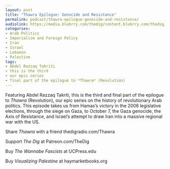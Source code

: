 ```yaml
---
layout: post
title: "Thawra Epilogue: Genocide and Resistance"
permalink: podcast/thawra-epilogue-genocide-and-resistance/
audiolink: https://media.blubrry.com/thedig/content.blubrry.com/thedig/The_Dig-EP_461-Takriti.mp3
categories:
- Arab Politics
- Imperialism and Foreign Policy
- Iran
- Israel
- Lebanon
- Palestine
tags:
- Abdel Razzaq Takriti
- this is the third
- our epic series
- final part of the epilogue to *Thawra* (Revolution)
---
```


Featuring Abdel Razzaq Takriti, this is the third and final part of the epilogue to *Thawra* (Revolution), our epic series on the history of revolutionary Arab politics. This episode takes us from Hamas’s victory in the 2006 legislative elections, through the siege on Gaza, to October 7, the Gaza genocide, the Axis of Resistance, and Israel’s attempt to draw Iran into a massive regional war with the US. 

Share *Thawra* with a friend thedigradio.com/Thawra

Support *The Dig* at Patreon.com/TheDig

Buy *The Wannabe Fascists* at UCPress.edu 

Buy *Visualizing Palestine* at haymarketbooks.org

